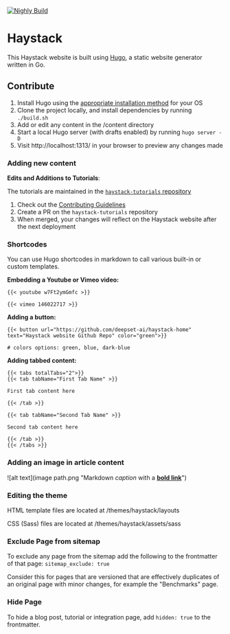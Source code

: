 [![Nighly Build](https://github.com/deepset-ai/haystack-home/actions/workflows/nightly.yml/badge.svg)](https://github.com/deepset-ai/haystack-home/actions/workflows/nightly.yml)

# Haystack

This Haystack website is built using [Hugo](https://github.com/gohugoio/hugo), a static website generator written in Go.

## Contribute

1. Install Hugo using the [appropriate installation method](https://gohugo.io/getting-started/installing/) for your OS
2. Clone the project locally, and install dependencies by running `./build.sh`
3. Add or edit any content in the /content directory
4. Start a local Hugo server (with drafts enabled) by running `hugo server -D`
5. Visit http://localhost:1313/ in your browser to preview any changes made

### Adding new content

**Edits and Additions to Tutorials**:

The tutorials are maintained in the [`haystack-tutorials` repository](https://github.com/deepset-ai/haystack-tutorials)

1. Check out the [Contributing Guidelines](https://github.com/deepset-ai/haystack-tutorials/blob/main/Contributing.md)
2. Create a PR on the `haystack-tutorials` repository
3. When merged, your changes will reflect on the Haystack website after the next deployment

### Shortcodes

You can use Hugo shortcodes in markdown to call various built-in or custom templates.

**Embedding a Youtube or Vimeo video:**

```
{{< youtube w7Ft2ymGmfc >}}

{{< vimeo 146022717 >}}
```

**Adding a button:**

```
{{< button url="https://github.com/deepset-ai/haystack-home" text="Haystack website Github Repo" color="green">}}

# colors options: green, blue, dark-blue
```

**Adding tabbed content:**

```
{{< tabs totalTabs="2">}}
{{< tab tabName="First Tab Name" >}}

First tab content here

{{< /tab >}}

{{< tab tabName="Second Tab Name" >}}

Second tab content here

{{< /tab >}}
{{< /tabs >}}
```

### Adding an image in article content

![alt text](image path.png "Markdown *caption* with a **[bold link](/)**")

### Editing the theme

HTML template files are located at /themes/haystack/layouts

CSS (Sass) files are located at /themes/haystack/assets/sass

### Exclude Page from sitemap
To exclude any page from the sitemap add the following to the frontmatter of that page:
`sitemap_exclude: true`

Consider this for pages that are versioned that are effectively duplicates of an original page with minor changes, for example the "Benchmarks" page.

### Hide Page
To hide a blog post, tutorial or integration page, add `hidden: true` to the frontmatter.
